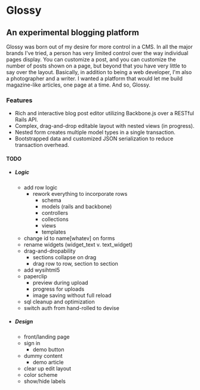 # Glossy

## An experimental blogging platform

Glossy was born out of my desire for more control in a CMS. In all the major brands I've tried, a person has very limited control over the way individual pages display. You can customize a post, and you can customize the number of posts shown on a page, but beyond that you have very little to say over the layout. Basically, in addition to being a web developer, I'm also a photographer and a writer. I wanted a platform that would let me build magazine-like articles, one page at a time. And so, Glossy.

### Features
+ Rich and interactive blog post editor utilizing Backbone.js over a RESTful Rails API.
+ Complex, drag-and-drop editable layout with nested views (in progress).
+ Nested form creates multiple model types in a single transaction.
+ Bootstrapped data and customized JSON serialization to reduce transaction overhead.

#### TODO
+ ##### Logic
  + add row logic
    + rework everything to incorporate rows
      + schema
      + models (rails and backbone)
      + controllers
      + collections
      + views
      + templates
  + change id to name[whatev] on forms
  + rename widgets (widget_text v. text_widget)
  + drag-and-dropability
    + sections collapse on drag
    + drag row to row, section to section
  + add wysihtml5
  + paperclip
    + preview during upload
    + progress for uploads
    + image saving without full reload
  + sql cleanup and optimization
  + switch auth from hand-rolled to devise

+ ##### Design
  + front/landing page
  + sign in
    + demo button
  + dummy content
    + demo article
  + clear up edit layout
  + color scheme
  + show/hide labels
